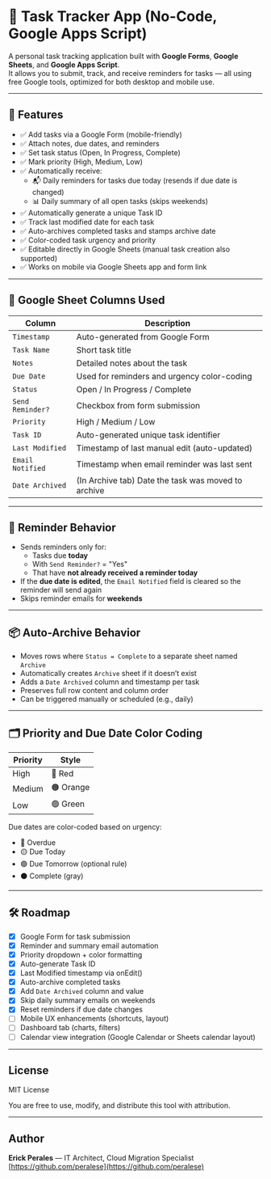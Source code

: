 # 📝 Task Tracker App (No-Code, Google Apps Script)

A personal task tracking application built with **Google Forms**, **Google Sheets**, and **Google Apps Script**.  
It allows you to submit, track, and receive reminders for tasks — all using free Google tools, optimized for both desktop and mobile use.

---

## 🚀 Features

- ✅ Add tasks via a Google Form (mobile-friendly)
- ✅ Attach notes, due dates, and reminders
- ✅ Set task status (Open, In Progress, Complete)
- ✅ Mark priority (High, Medium, Low)
- ✅ Automatically receive:
  - 📬 Daily reminders for tasks due today (resends if due date is changed)
  - 📊 Daily summary of all open tasks (skips weekends)
- ✅ Automatically generate a unique Task ID
- ✅ Track last modified date for each task
- ✅ Auto-archives completed tasks and stamps archive date
- ✅ Color-coded task urgency and priority
- ✅ Editable directly in Google Sheets (manual task creation also supported)
- ✅ Works on mobile via Google Sheets app and form link

---

## 🧾 Google Sheet Columns Used

| Column | Description |
|--------|-------------|
| `Timestamp` | Auto-generated from Google Form |
| `Task Name` | Short task title |
| `Notes` | Detailed notes about the task |
| `Due Date` | Used for reminders and urgency color-coding |
| `Status` | Open / In Progress / Complete |
| `Send Reminder?` | Checkbox from form submission |
| `Priority` | High / Medium / Low |
| `Task ID` | Auto-generated unique task identifier |
| `Last Modified` | Timestamp of last manual edit (auto-updated) |
| `Email Notified` | Timestamp when email reminder was last sent |
| `Date Archived` | (In Archive tab) Date the task was moved to archive |

---

## 📧 Reminder Behavior

- Sends reminders only for:
  - Tasks due **today**
  - With `Send Reminder?` = "Yes"
  - That have **not already received a reminder today**
- If the **due date is edited**, the `Email Notified` field is cleared so the reminder will send again
- Skips reminder emails for **weekends**

---

## 📦 Auto-Archive Behavior

- Moves rows where `Status = Complete` to a separate sheet named `Archive`
- Automatically creates `Archive` sheet if it doesn’t exist
- Adds a `Date Archived` column and timestamp per task
- Preserves full row content and column order
- Can be triggered manually or scheduled (e.g., daily)

---

## 🗂️ Priority and Due Date Color Coding

| Priority | Style |
|----------|-------|
| High     | 🔴 Red |
| Medium   | 🟠 Orange |
| Low      | 🟢 Green |

Due dates are color-coded based on urgency:
- 🔴 Overdue
- 🟡 Due Today
- 🟢 Due Tomorrow (optional rule)
- ⚫ Complete (gray)

---

## 🛠 Roadmap

- [x] Google Form for task submission
- [x] Reminder and summary email automation
- [x] Priority dropdown + color formatting
- [x] Auto-generate Task ID
- [x] Last Modified timestamp via onEdit()
- [x] Auto-archive completed tasks
- [x] Add `Date Archived` column and value
- [x] Skip daily summary emails on weekends
- [x] Reset reminders if due date changes
- [ ] Mobile UX enhancements (shortcuts, layout)
- [ ] Dashboard tab (charts, filters)
- [ ] Calendar view integration (Google Calendar or Sheets calendar layout)

---

## License 

MIT License

You are free to use, modify, and distribute this tool with attribution.

---

## Author

**Erick Perales** — IT Architect, Cloud Migration Specialist  
[https://github.com/peralese](https://github.com/peralese)

